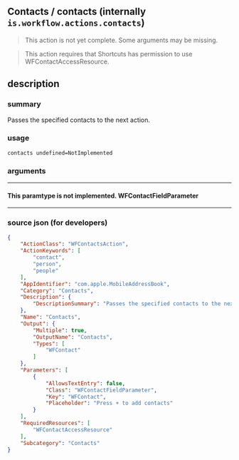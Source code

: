 
## Contacts / contacts (internally `is.workflow.actions.contacts`)

> This action is not yet complete. Some arguments may be missing.

> This action requires that Shortcuts has permission to use WFContactAccessResource.


## description

### summary

Passes the specified contacts to the next action.


### usage
```
contacts undefined=NotImplemented
```

### arguments

---

#### This paramtype is not implemented. WFContactFieldParameter

---

### source json (for developers)

```json
{
	"ActionClass": "WFContactsAction",
	"ActionKeywords": [
		"contact",
		"person",
		"people"
	],
	"AppIdentifier": "com.apple.MobileAddressBook",
	"Category": "Contacts",
	"Description": {
		"DescriptionSummary": "Passes the specified contacts to the next action."
	},
	"Name": "Contacts",
	"Output": {
		"Multiple": true,
		"OutputName": "Contacts",
		"Types": [
			"WFContact"
		]
	},
	"Parameters": [
		{
			"AllowsTextEntry": false,
			"Class": "WFContactFieldParameter",
			"Key": "WFContact",
			"Placeholder": "Press + to add contacts"
		}
	],
	"RequiredResources": [
		"WFContactAccessResource"
	],
	"Subcategory": "Contacts"
}
```
